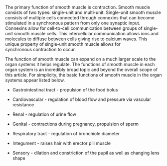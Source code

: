 The primary function of smooth muscle is contraction. Smooth muscle consists of two types: single-unit and multi-unit. Single-unit smooth muscle consists of multiple cells connected through connexins that can become stimulated in a synchronous pattern from only one synaptic input. Connexins allow for cell-to-cell communication between groups of single-unit smooth muscle cells. This intercellular communication allows ions and molecules to diffuse between cells giving rise to calcium waves. This unique property of single-unit smooth muscle allows for synchronous contraction to occur.

The function of smooth muscle can expand on a much larger scale to the organ systems it helps regulate. The functions of smooth muscle in each organ system is an incredibly broad topic and beyond the overall scope of this article. For simplicity, the basic functions of smooth muscle in the organ systems appear listed below.

- Gastrointestinal tract - propulsion of the food bolus

- Cardiovascular - regulation of blood flow and pressure via vascular resistance

- Renal - regulation of urine flow

- Genital - contractions during pregnancy, propulsion of sperm

- Respiratory tract - regulation of bronchiole diameter

- Integument - raises hair with erector pili muscle

- Sensory - dilation and constriction of the pupil as well as changing lens shape